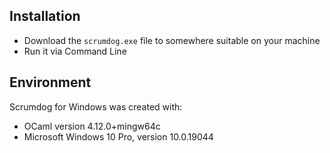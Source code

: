## Installation

- Download the `scrumdog.exe` file to somewhere suitable on your machine 
- Run it via Command Line

## Environment 

Scrumdog for Windows was created with:

- OCaml version 4.12.0+mingw64c
- Microsoft Windows 10 Pro,  version 10.0.19044

